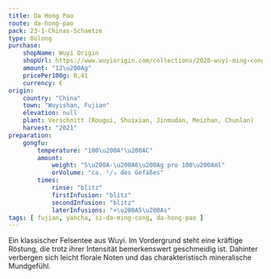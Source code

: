 ```yaml
---
title: Da Hong Pao
route: da-hong-pao
pack: 23-1-Chinas-Schaetze
type: Oolong
purchase:
    shopName: Wuyi Origin
    shopUrl: https://www.wuyiorigin.com/collections/2020-wuyi-ming-cong/products/da-hong-pao-blended-%E6%8B%BC%E9%85%8D%E5%A4%A7%E7%BA%A2%E8%A2%8D-2022?variant=40074178756696
    amount: "12\u200Ag"
    pricePer100g: 0,41
    currency: €
origin:
    country: "China"
    town: "Wuyishan, Fujian"
    elevation: null
    plant: Verschnitt (Rougui, Shuixian, Jinmudan, Meizhan, Chunlan)
    harvest: "2021"
preparation:
    gongfu:
        temperature: "100\u200A°\u200AC"
        amount:
            weight: "5\u200A-\u200A6\u200Ag pro 100\u200Aml"
            orVolume: "ca. ¹/₃ des Gefäßes"
        times:
            rinse: "blitz"
            firstInfusion: "blitz"
            secondInfusion: "blitz"
            laterInfusions: "+\u200A5\u200As"
tags: [ fujian, yancha, si-da-ming-cong, da-hong-pao ]
---
```

Ein klassischer Felsentee aus Wuyi. Im Vordergrund steht eine kräftige Röstung, die trotz ihrer Intensität bemerkenswert geschmeidig ist. Dahinter verbergen sich leicht florale Noten und das charakteristisch mineralische Mundgefühl.